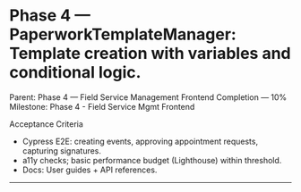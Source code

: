 # Phase 4 — PaperworkTemplateManager: Template creation with variables and conditional logic.

Parent: Phase 4 — Field Service Management Frontend Completion — 10%
Milestone: Phase 4 - Field Service Mgmt Frontend

Acceptance Criteria
- Cypress E2E: creating events, approving appointment requests, capturing signatures.
- a11y checks; basic performance budget (Lighthouse) within threshold.
- Docs: User guides + API references.
- --
